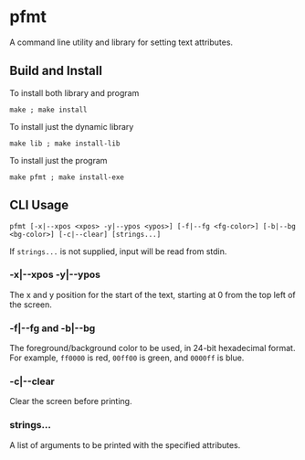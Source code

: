 # pfmt

A command line utility and library for setting text attributes.

## Build and Install
To install both library and program

`make ; make install`

To install just the dynamic library

`make lib ; make install-lib`

To install just the program

`make pfmt ; make install-exe`

## CLI Usage
`pfmt [-x|--xpos <xpos> -y|--ypos <ypos>] [-f|--fg <fg-color>] [-b|--bg <bg-color>] [-c|--clear] [strings...]`

If `strings...` is not supplied, input will be read from stdin.

### -x|--xpos -y|--ypos
The x and y position for the start of the text, starting at 0 from
the top left of the screen.

### -f|--fg and -b|--bg
The foreground/background color to be used, in 24-bit hexadecimal format.
For example, `ff0000` is red, `00ff00` is green, and `0000ff` is blue.

### -c|--clear
Clear the screen before printing.

### strings...
A list of arguments to be printed with the specified attributes.
